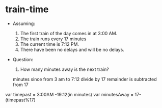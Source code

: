 # train-time

 * Assuming:

   1. The first train of the day comes in at 3:00 AM.
   2. The train runs every 17 minutes
   3. The current time is 7:12 PM.
   4. There have been no delays and will be no delays.

 * Question:
   1. How many minutes away is the next train?

   minutes since from 3 am to 7:12
   divide by 17
   remainder is subtracted from 17


var timepast  = 3:00AM -19:12(in minutes)
var minutesAway = 17-(timepast%17)

